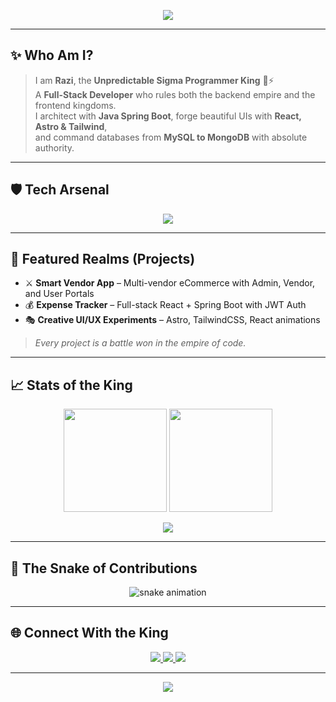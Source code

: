 <!-- 👑 Razi — The Sigma Full-Stack King -->

<!-- Banner -->
<p align="center">
  <img src="https://capsule-render.vercel.app/api?type=waving&color=8E2DE2&height=250&section=header&text=👑%20Razi%20—%20The%20Sigma%20Full-Stack%20King%20👑&fontSize=45&fontColor=FFD700&animation=twinkling&fontAlignY=40"/>
</p>

---

## ✨ Who Am I?

> I am **Razi**, the **Unpredictable Sigma Programmer King** 👑⚡  
> A **Full-Stack Developer** who rules both the backend empire and the frontend kingdoms.  
> I architect with **Java Spring Boot**, forge beautiful UIs with **React, Astro & Tailwind**,  
> and command databases from **MySQL to MongoDB** with absolute authority.  

---

## 🛡️ Tech Arsenal

<p align="center">
  <img src="https://skillicons.dev/icons?i=java,spring,hibernate,maven,gradle,react,astro,ts,js,html,css,tailwind,bootstrap,nodejs,express,mysql,mongodb,python,docker,git,github,linux,vscode,eclipse" />
</p>

---

## 🌌 Featured Realms (Projects)

- ⚔️ **Smart Vendor App** – Multi-vendor eCommerce with Admin, Vendor, and User Portals  
- 💰 **Expense Tracker** – Full-stack React + Spring Boot with JWT Auth  
- 🎭 **Creative UI/UX Experiments** – Astro, TailwindCSS, React animations  

> _Every project is a battle won in the empire of code._  

---

## 📈 Stats of the King

<p align="center">
  <img src="https://github-readme-stats.vercel.app/api?username=razi-king&show_icons=true&theme=radical&title_color=FFD700&icon_color=FFD700&text_color=E0E0E0&bg_color=0D1117" height="165"/>
  <img src="https://github-readme-streak-stats.herokuapp.com/?user=razi-king&theme=radical&ring=FFD700&fire=FFD700&currStreakLabel=FFD700&background=0D1117" height="165"/>
</p>

<p align="center">
  <img src="https://github-readme-activity-graph.vercel.app/graph?username=razi-king&theme=react-dark&bg_color=0D1117&color=FFD700&line=8E2DE2&point=FFD700" />
</p>

---

## 🐍 The Snake of Contributions

<p align="center">
  <img src="https://github.com/razi-king/razi-king/blob/output/github-contribution-grid-snake.svg" alt="snake animation"/>
</p>

---

## 🌐 Connect With the King

<p align="center">
  <a href="mailto:raziinsane@gmail.com" target="_blank" rel="noopener noreferrer">
    <img src="https://img.shields.io/badge/Email-FFD700?style=for-the-badge&logo=gmail&logoColor=black"/>
  </a>
  <a href="https://www.linkedin.com/in/razi-ahmed-8s/" target="_blank" rel="noopener noreferrer">
    <img src="https://img.shields.io/badge/LinkedIn-8E2DE2?style=for-the-badge&logo=linkedin&logoColor=white"/>
  </a>
  <a href="https://razi-king.github.io" target="_blank" rel="noopener noreferrer">
    <img src="https://img.shields.io/badge/Portfolio-FFD700?style=for-the-badge&logo=firefox&logoColor=black"/>
  </a>
</p>



---

<!-- Footer -->
<p align="center">
  <img src="https://capsule-render.vercel.app/api?type=waving&color=8E2DE2&height=120&section=footer"/>
</p>
